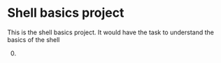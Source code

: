 # Shell basics project

This is the shell basics project. It would have the task to understand the basics of the shell

0.